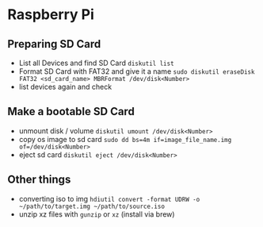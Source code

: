# Raspberry Pi

## Preparing SD Card

* List all Devices and find SD Card `diskutil list`
* Format SD Card with FAT32 and give it a name `sudo diskutil eraseDisk FAT32 <sd_card_name> MBRFormat /dev/disk<Number>`
* list devices again and check

## Make a bootable SD Card

* unmount disk / volume `diskutil umount /dev/disk<Number>`
* copy os image to sd card `sudo dd bs=4m if=image_file_name.img of=/dev/disk<Number>`
* eject sd card `diskutil eject /dev/disk<Number>`

## Other things

* converting iso to img `hdiutil convert -format UDRW -o ~/path/to/target.img ~/path/to/source.iso`
* unzip xz files with `gunzip` or `xz` (install via brew)